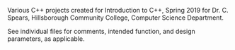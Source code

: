 Various C++ projects created for Introduction to C++, Spring 2019 for Dr. C. Spears,
Hillsborough Community College, Computer Science Department.

See individual files for comments, intended function, and design parameters, as applicable.
